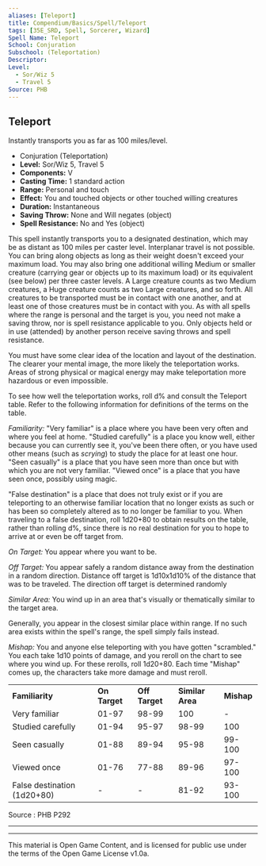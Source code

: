 ```yaml
---
aliases: [Teleport]
title: Compendium/Basics/Spell/Teleport
tags: [35E_SRD, Spell, Sorcerer, Wizard]
Spell Name: Teleport
School: Conjuration
Subschool: (Teleportation)
Descriptor: 
Level:
  - Sor/Wiz 5
  - Travel 5
Source: PHB
---
```



## Teleport

Instantly transports you as far as 100 miles/level.

*   Conjuration (Teleportation)
*   **Level:** Sor/Wiz 5, Travel 5
*   **Components:** V
*   **Casting Time:** 1 standard action
*   **Range:** Personal and touch
*   **Effect:** You and touched objects or other touched willing creatures
*   **Duration:** Instantaneous
*   **Saving Throw:** None and Will negates (object)
*   **Spell Resistance:** No and Yes (object)

<p>This spell instantly transports you to a designated destination, which may be as distant as 100 miles per caster level. Interplanar travel is not possible. You can bring along objects as long as their weight doesn't exceed your maximum load. You may also bring one additional willing Medium or smaller creature (carrying gear or objects up to its maximum load) or its equivalent (see below) per three caster levels. A Large creature counts as two Medium creatures, a Huge creature counts as two Large creatures, and so forth. All creatures to be transported must be in contact with one another, and at least one of those creatures must be in contact with you. As with all spells where the range is personal and the target is you, you need not make a saving throw, nor is spell resistance applicable to you. Only objects held or in use (attended) by another person receive saving throws and spell resistance.</p><p>You must have some clear idea of the location and layout of the destination. The clearer your mental image, the more likely the teleportation works. Areas of strong physical or magical energy may make teleportation more hazardous or even impossible.</p><p>To see how well the teleportation works, roll d% and consult the Teleport table. Refer to the following information for definitions of the terms on the table.</p><p><i>Familiarity:</i> "Very familiar" is a place where you have been very often and where you feel at home. "Studied carefully" is a place you know well, either because you can currently see it, you've been there often, or you have used other means (such as <i>scrying</i>) to study the place for at least one hour. "Seen casually" is a place that you have seen more than once but with which you are not very familiar. "Viewed once" is a place that you have seen once, possibly using magic.</p><p>"False destination" is a place that does not truly exist or if you are teleporting to an otherwise familiar location that no longer exists as such or has been so completely altered as to no longer be familiar to you. When traveling to a false destination, roll 1d20+80 to obtain results on the table, rather than rolling d%, since there is no real destination for you to hope to arrive at or even be off target from.</p><p><i>On Target:</i> You appear where you want to be.</p><p><i>Off Target:</i> You appear safely a random distance away from the destination in a random direction. Distance off target is 1d10x1d10% of the distance that was to be traveled. The direction off target is determined randomly</p><p><i>Similar Area:</i> You wind up in an area that's visually or thematically similar to the target area.</p><p>Generally, you appear in the closest similar place within range. If no such area exists within the spell's range, the spell simply fails instead.</p><p><i>Mishap:</i> You and anyone else teleporting with you have gotten "scrambled." You each take 1d10 points of damage, and you reroll on the chart to see where you wind up. For these rerolls, roll 1d20+80. Each time "Mishap" comes up, the characters take more damage and must reroll.</p><table> <tr decoration="underline"> <td> <b>Familiarity</b> </td> <td> <b>On Target</b> </td> <td> <b>Off Target</b> </td> <td> <b>Similar Area</b> </td> <td> <b>Mishap</b> </td> </tr> <tr> <td> Very familiar </td> <td> 01-97 </td> <td> 98-99 </td> <td> 100 </td> <td>  -  </td> </tr> <tr> <td> Studied carefully </td> <td> 01-94 </td> <td> 95-97 </td> <td> 98-99 </td> <td> 100 </td> </tr> <tr> <td> Seen casually </td> <td> 01-88 </td> <td> 89-94 </td> <td> 95-98 </td> <td> 99-100 </td> </tr> <tr> <td> Viewed once </td> <td> 01-76 </td> <td> 77-88 </td> <td> 89-96 </td> <td> 97-100 </td> </tr> <tr> <td> False destination (1d20+80) </td> <td>  -  </td> <td>  -  </td> <td> 81-92 </td> <td> 93-100 </td> </tr> </table>

Source : PHB P292

---

---

This material is Open Game Content, and is licensed for public use under
the terms of the Open Game License v1.0a.
